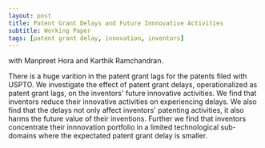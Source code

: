 ```yaml
---
layout: post
title: Patent Grant Delays and Future Innnovative Activities
subtitle: Working Paper
tags: [patent grant delay, innovation, inventors]
---
```

with Manpreet Hora and Karthik Ramchandran.

There is a huge varition in the patent grant lags for the patents filed with USPTO. We investigate the effect of patent grant delays, operationalized as patent grant lags, on the inventors' future innovative activities. We find that inventors reduce their innovative activities on experiencing delays. We also find that the delays not only affect inventors' patenting activities, it also harms the future value of their inventions. Further we find that inventors concentrate their innnovation portfolio in a limited technological sub-domains where the expectated patent grant delay is smaller.
